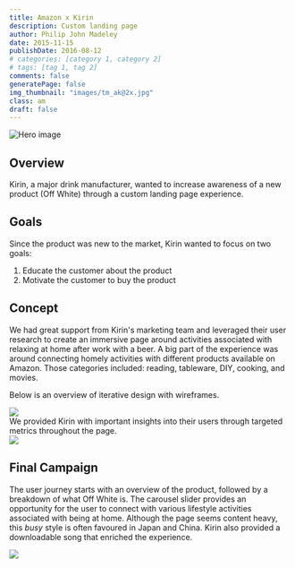 ```yaml
---
title: Amazon x Kirin
description: Custom landing page
author: Philip John Madeley
date: 2015-11-15
publishDate: 2016-08-12
# categories: [category 1, category 2]
# tags: [tag 1, tag 2]
comments: false
generatePage: false
img_thumbnail: "images/tm_ak@2x.jpg"
class: am
draft: false
---
```


![Hero image](/images/am_ki_top@2x.jpg)

## Overview
Kirin, a major drink manufacturer, wanted to increase awareness of a new product (Off White) through a custom landing
page experience.

## Goals
Since the product was new to the market, Kirin wanted to focus on two goals:

1. Educate the customer about the product
2. Motivate the customer to buy the product

## Concept
We had great support from Kirin's marketing team and leveraged their user research to create an immersive page around activities associated with relaxing at home after work with a beer. A big part of the experience was around connecting homely activities with different products available on Amazon. Those categories included: reading, tableware, DIY, cooking, and movies.

Below is an overview of iterative design with wireframes.

<div class="framed">
<img src="/images/am_ki_ideate.jpg">
</div>
We provided Kirin with important insights into their users through targeted metrics throughout the page.
<div class="animated-gif">
<img src="/images/am_ki_slider.gif">
</div>

## Final Campaign
The user journey starts with an overview of the product, followed by a breakdown of what Off White is. The carousel slider provides an opportunity for the user to connect with various lifestyle activities associated with being at home. Although the page seems content heavy, this <i>busy</i> style is often favoured in Japan and China. Kirin also provided a downloadable song that enriched the experience.

<div class="framed">
<img src="/images/ak_ui@2x.png"
</div>
